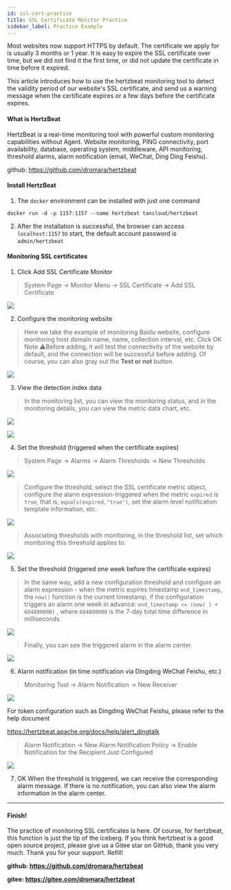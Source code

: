 ```yaml
---
id: ssl-cert-practice  
title: SSL Certificate Monitor Practice      
sidebar_label: Practice Example
---
```


Most websites now support HTTPS by default. The certificate we apply for is usually 3 months or 1 year. It is easy to expire the SSL certificate over time, but we did not find it the first time, or did not update the certificate in time before it expired.

This article introduces how to use the hertzbeat monitoring tool to detect the validity period of our website's SSL certificate, and send us a warning message when the certificate expires or a few days before the certificate expires.

#### What is HertzBeat

HertzBeat is a real-time monitoring tool with powerful custom monitoring capabilities without Agent. Website monitoring, PING connectivity, port availability, database, operating system, middleware, API monitoring, threshold alarms, alarm notification (email, WeChat, Ding Ding Feishu).


github: https://github.com/dromara/hertzbeat

#### Install HertzBeat

1. The `docker` environment can be installed with just one command

`docker run -d -p 1157:1157 --name hertzbeat tancloud/hertzbeat`

2. After the installation is successful, the browser can access `localhost:1157` to start, the default account password is `admin/hertzbeat`

#### Monitoring SSL certificates

1. Click Add SSL Certificate Monitor

> System Page -> Monitor Menu -> SSL Certificate -> Add SSL Certificate


![](/img/docs/start/ssl_1.png)

2. Configure the monitoring website

> Here we take the example of monitoring Baidu website, configure monitoring host domain name, name, collection interval, etc.
> Click OK Note ⚠️Before adding, it will test the connectivity of the website by default, and the connection will be successful before adding. Of course, you can also gray out the **Test or not** button.

![](/img/docs/start/ssl_2.png)

3. View the detection index data

> In the monitoring list, you can view the monitoring status, and in the monitoring details, you can view the metric data chart, etc.


![](/img/docs/start/ssl_3.png)


![](/img/docs/start/ssl_11.png)

4. Set the threshold (triggered when the certificate expires)

> System Page -> Alarms -> Alarm Thresholds -> New Thresholds


![](/img/docs/start/ssl_4.png)

> Configure the threshold, select the SSL certificate metric object, configure the alarm expression-triggered when the metric `expired` is `true`, that is, `equals(expired,"true")`, set the alarm level notification template information, etc.


![](/img/docs/start/ssl_5.png)

> Associating thresholds with monitoring, in the threshold list, set which monitoring this threshold applies to.


![](/img/docs/start/ssl_6.png)


5. Set the threshold (triggered one week before the certificate expires)

> In the same way, add a new configuration threshold and configure an alarm expression - when the metric expires timestamp `end_timestamp`, the `now()` function is the current timestamp, if the configuration triggers an alarm one week in advance: `end_timestamp <= (now( ) + 604800000)` , where `604800000` is the 7-day total time difference in milliseconds.


![](/img/docs/start/ssl_7.png)

> Finally, you can see the triggered alarm in the alarm center.


![](/img/docs/start/ssl_8.png)


6. Alarm notification (in time notification via Dingding WeChat Feishu, etc.)

> Monitoring Tool -> Alarm Notification -> New Receiver


![](/img/docs/start/ssl_10.png)

For token configuration such as Dingding WeChat Feishu, please refer to the help document

https://hertzbeat.apache.org/docs/help/alert_dingtalk

> Alarm Notification -> New Alarm Notification Policy -> Enable Notification for the Recipient Just Configured


![](/img/docs/start/ssl_11.png)

7. OK When the threshold is triggered, we can receive the corresponding alarm message. If there is no notification, you can also view the alarm information in the alarm center.

----

#### Finish!

The practice of monitoring SSL certificates is here. Of course, for hertzbeat, this function is just the tip of the iceberg. If you think hertzbeat is a good open source project, please give us a Gitee star on GitHub, thank you very much. Thank you for your support. Refill!

**github: https://github.com/dromara/hertzbeat**

**gitee: https://gitee.com/dromara/hertzbeat**
